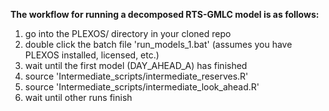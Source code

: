 **The workflow for running a decomposed RTS-GMLC model is as follows:**

1. go into the PLEXOS/ directory in your cloned repo
2. double click the batch file 'run_models_1.bat' (assumes you have PLEXOS installed, licensed, etc.)
3. wait until the first model (DAY_AHEAD_A) has finished
4. source 'Intermediate_scripts/intermediate_reserves.R'
5. source 'Intermediate_scripts/intermediate_look_ahead.R'
6. wait until other runs finish
